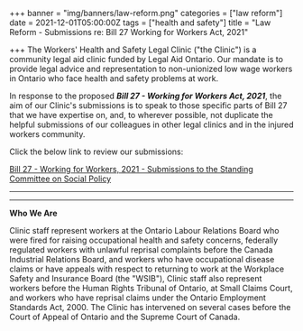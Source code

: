 +++
banner = "img/banners/law-reform.png"
categories = ["law reform"]
date = 2021-12-01T05:00:00Z
tags = ["health and safety"]
title = "Law Reform - Submissions re: Bill 27 Working for Workers Act, 2021"

+++
The Workers' Health and Safety Legal Clinic ("the Clinic") is a community legal aid clinic funded by Legal Aid Ontario. Our mandate is to provide legal advice and representation to non-unionized low wage workers in Ontario who face health and safety problems at work. 

In response to the proposed **_Bill 27 - Working for Workers Act, 2021_**, the aim of our Clinic's submissions is to speak to those specific parts of Bill 27 that we have expertise on, and, to wherever possible, not duplicate the helpful submissions of our colleagues in other legal clinics and in the injured workers community.

Click the below link to review our submissions:

[Bill 27 - Working for Workers, 2021 - Submissions to the Standing Committee on Social Policy](https://s3.amazonaws.com/newsletter.workers-safety.ca/newsletters/Clinic+Submissions/Bill+27/WHSLC+-+Bill+27+Submissions.pdf)

***

***

**Who We Are**

Clinic staff represent workers at the Ontario Labour Relations Board who were fired for raising occupational health and safety concerns, federally regulated workers with unlawful reprisal complaints before the Canada Industrial Relations Board, and workers who have occupational disease claims or have appeals with respect to returning to work at the Workplace Safety and Insurance Board (the "WSIB"), Clinic staff also represent workers before the Human Rights Tribunal of Ontario, at Small Claims Court, and workers who have reprisal claims under the Ontario Employment Standards Act, 2000. The Clinic has intervened on several cases before the Court of Appeal of Ontario and the Supreme Court of Canada. 